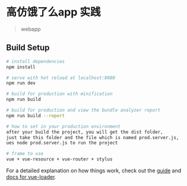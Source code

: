 # 高仿饿了么app 实践

> webapp

## Build Setup

``` bash
# install dependencies
npm install

# serve with hot reload at localhost:8080
npm run dev

# build for production with minification
npm run build

# build for production and view the bundle analyzer report
npm run build --report

# how to set in your production environment
after your build the project, you will get the dist folder,
just take this folder and the file which is named prod.server.js,
ues node prod.server.js to run the project

# frame to use
vue + vue-resource + vue-router + stylus 

```

For a detailed explanation on how things work, check out the [guide](http://vuejs-templates.github.io/webpack/) and [docs for vue-loader](http://vuejs.github.io/vue-loader).
